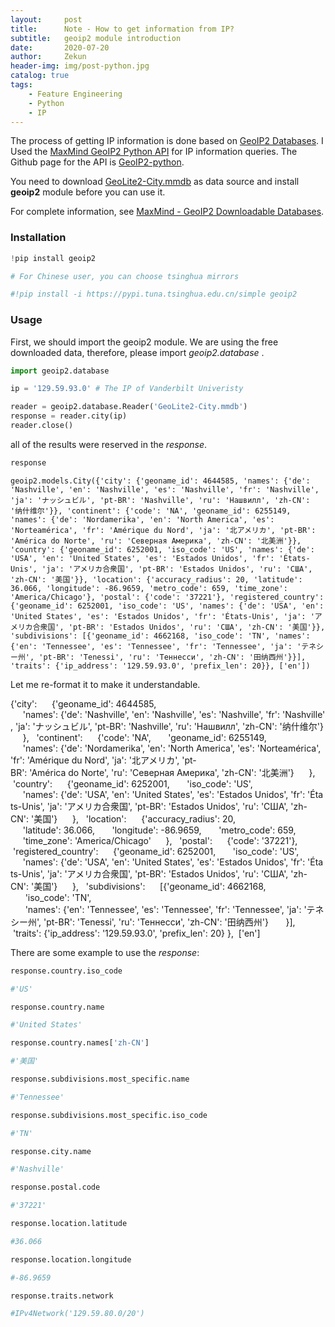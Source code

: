 ```yaml
---
layout:     post
title:      Note - How to get information from IP?
subtitle:   geoip2 module introduction
date:       2020-07-20
author:     Zekun
header-img: img/post-python.jpg
catalog: true
tags:
    - Feature Engineering
    - Python
    - IP
---
```



The process of getting IP information is done based on [GeoIP2 Databases](https://www.maxmind.com/en/geoip2-databases). I Used the [MaxMind GeoIP2 Python API](https://geoip2.readthedocs.io/en/latest/) for IP information queries. The Github page for the API is [GeoIP2-python](https://github.com/maxmind/GeoIP2-python).

You need to download [GeoLite2-City.mmdb](https://github.com/waittim/waittim.github.io/raw/master/gallery/GeoLite2-City.mmdb) as data source and install **geoip2** module before you can use it.

For complete information, see [MaxMind - GeoIP2 Downloadable Databases](https://dev.maxmind.com/geoip/geoip2/downloadable/).

### Installation


```python
!pip install geoip2

# For Chinese user, you can choose tsinghua mirrors

#!pip install -i https://pypi.tuna.tsinghua.edu.cn/simple geoip2
```

### Usage

First, we should import the geoip2 module.
We are using the free downloaded data, therefore, please import *geoip2.database* .


```python
import geoip2.database
```


```python
ip = '129.59.93.0' # The IP of Vanderbilt Univeristy

reader = geoip2.database.Reader('GeoLite2-City.mmdb')
response = reader.city(ip)
reader.close()
```

all of the results were reserved in the *response*.


```python
response
```




    geoip2.models.City({'city': {'geoname_id': 4644585, 'names': {'de': 'Nashville', 'en': 'Nashville', 'es': 'Nashville', 'fr': 'Nashville', 'ja': 'ナッシュビル', 'pt-BR': 'Nashville', 'ru': 'Нашвилл', 'zh-CN': '纳什维尔'}}, 'continent': {'code': 'NA', 'geoname_id': 6255149, 'names': {'de': 'Nordamerika', 'en': 'North America', 'es': 'Norteamérica', 'fr': 'Amérique du Nord', 'ja': '北アメリカ', 'pt-BR': 'América do Norte', 'ru': 'Северная Америка', 'zh-CN': '北美洲'}}, 'country': {'geoname_id': 6252001, 'iso_code': 'US', 'names': {'de': 'USA', 'en': 'United States', 'es': 'Estados Unidos', 'fr': 'États-Unis', 'ja': 'アメリカ合衆国', 'pt-BR': 'Estados Unidos', 'ru': 'США', 'zh-CN': '美国'}}, 'location': {'accuracy_radius': 20, 'latitude': 36.066, 'longitude': -86.9659, 'metro_code': 659, 'time_zone': 'America/Chicago'}, 'postal': {'code': '37221'}, 'registered_country': {'geoname_id': 6252001, 'iso_code': 'US', 'names': {'de': 'USA', 'en': 'United States', 'es': 'Estados Unidos', 'fr': 'États-Unis', 'ja': 'アメリカ合衆国', 'pt-BR': 'Estados Unidos', 'ru': 'США', 'zh-CN': '美国'}}, 'subdivisions': [{'geoname_id': 4662168, 'iso_code': 'TN', 'names': {'en': 'Tennessee', 'es': 'Tennessee', 'fr': 'Tennessee', 'ja': 'テネシー州', 'pt-BR': 'Tenessi', 'ru': 'Теннесси', 'zh-CN': '田纳西州'}}], 'traits': {'ip_address': '129.59.93.0', 'prefix_len': 20}}, ['en'])



Let me re-format it to make it understandable.

{'city': 
    {'geoname_id': 4644585, 
     'names': {'de': 'Nashville', 'en': 'Nashville', 'es': 'Nashville', 'fr': 'Nashville', 'ja': 'ナッシュビル', 'pt-BR': 'Nashville', 'ru': 'Нашвилл', 'zh-CN': '纳什维尔'}
     }, 
 'continent': 
    {'code': 'NA', 
     'geoname_id': 6255149, 
     'names': {'de': 'Nordamerika', 'en': 'North America', 'es': 'Norteamérica', 'fr': 'Amérique du Nord', 'ja': '北アメリカ', 'pt-BR': 'América do Norte', 'ru': 'Северная Америка', 'zh-CN': '北美洲'}
     }, 
 'country': 
    {'geoname_id': 6252001, 
     'iso_code': 'US', 
     'names': {'de': 'USA', 'en': 'United States', 'es': 'Estados Unidos', 'fr': 'États-Unis', 'ja': 'アメリカ合衆国', 'pt-BR': 'Estados Unidos', 'ru': 'США', 'zh-CN': '美国'}
     }, 
 'location': 
    {'accuracy_radius': 20, 
     'latitude': 36.066, 
     'longitude': -86.9659, 
     'metro_code': 659, 
     'time_zone': 'America/Chicago'
     }, 
 'postal': 
    {'code': '37221'}, 
 'registered_country': 
    {'geoname_id': 6252001, 
     'iso_code': 'US', 
     'names': {'de': 'USA', 'en': 'United States', 'es': 'Estados Unidos', 'fr': 'États-Unis', 'ja': 'アメリカ合衆国', 'pt-BR': 'Estados Unidos', 'ru': 'США', 'zh-CN': '美国'}
     }, 
 'subdivisions': 
    [{'geoname_id': 4662168, 
      'iso_code': 'TN', 
      'names': {'en': 'Tennessee', 'es': 'Tennessee', 'fr': 'Tennessee', 'ja': 'テネシー州', 'pt-BR': 'Tenessi', 'ru': 'Теннесси', 'zh-CN': '田纳西州'}
      }],
 'traits': {'ip_address': '129.59.93.0', 'prefix_len': 20}
}, 
['en']

There are some example to use the *response*:


```python
response.country.iso_code

#'US'
```



```python
response.country.name

#'United States'
```



```python
response.country.names['zh-CN']

#'美国'
```



```python
response.subdivisions.most_specific.name

#'Tennessee'
```



```python
response.subdivisions.most_specific.iso_code

#'TN'
```



```python
response.city.name

#'Nashville'
```



```python
response.postal.code

#'37221'
```



```python
response.location.latitude

#36.066
```



```python
response.location.longitude

#-86.9659
```



```python
response.traits.network

#IPv4Network('129.59.80.0/20')
```


